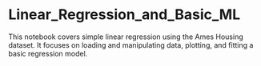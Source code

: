 # Linear_Regression_and_Basic_ML
This notebook covers simple linear regression using the Ames Housing dataset. It focuses on loading and manipulating data, plotting, and fitting a basic regression model.
